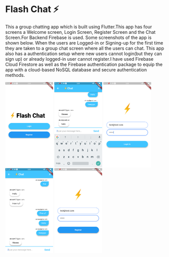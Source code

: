 


# Flash Chat ⚡️

This a group chatting app which is built using Flutter.This app has four screens a Welcome screen, Login Screen, Register Screen 
and the Chat Screen.For Backend Firebase is used. Some screenshots of the app is shown below. When the users are Logged-in or Signing-up 
for the first time they are taken to a group chat screen where all the users can chat. This app also has a authentication setup where 
new users cannot login(but they can sign up) or already logged-in user cannot register.I have used Firebase Cloud Firestore as well 
as the Firebase authentication package to equip the app with a cloud-based NoSQL database and secure authentication methods. 

<img src="/images/Sc1.png" width="30%">          <img src="/images/Sc2.png" width="30%">      <img src="/images/Sc3.png" width="30%">
<img src="/images/Sc4.png" width="30%">          <img src="/images/Sc5.png" width="30%"> 



